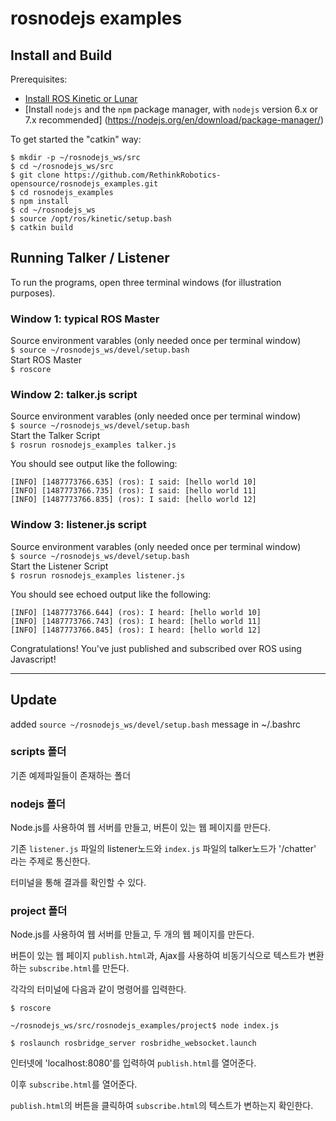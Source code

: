 # rosnodejs examples

## Install and Build

Prerequisites:
- [Install ROS Kinetic or Lunar](http://wiki.ros.org/kinetic/Installation/Ubuntu)  
- [Install `nodejs` and the `npm` package manager, with `nodejs` version 6.x or 7.x recommended]
(https://nodejs.org/en/download/package-manager/)  
  
To get started the "catkin" way:
```
$ mkdir -p ~/rosnodejs_ws/src
$ cd ~/rosnodejs_ws/src
$ git clone https://github.com/RethinkRobotics-opensource/rosnodejs_examples.git
$ cd rosnodejs_examples
$ npm install
$ cd ~/rosnodejs_ws
$ source /opt/ros/kinetic/setup.bash
$ catkin build
```

## Running Talker / Listener
To run the programs, open three terminal windows (for illustration purposes).  
### Window 1: typical ROS Master
  
Source environment varables (only needed once per terminal window)  
`$ source ~/rosnodejs_ws/devel/setup.bash`  
Start ROS Master  
`$ roscore`  
  
### Window 2: talker.js script 
  
Source environment varables (only needed once per terminal window)  
`$ source ~/rosnodejs_ws/devel/setup.bash`  
Start the Talker Script  
`$ rosrun rosnodejs_examples talker.js`  
  
You should see output like the following:
```
[INFO] [1487773766.635] (ros): I said: [hello world 10]
[INFO] [1487773766.735] (ros): I said: [hello world 11]
[INFO] [1487773766.835] (ros): I said: [hello world 12]
```

### Window 3: listener.js script
  
Source environment varables (only needed once per terminal window)  
`$ source ~/rosnodejs_ws/devel/setup.bash`  
Start the Listener Script  
`$ rosrun rosnodejs_examples listener.js`  
  
You should see echoed output like the following:
```
[INFO] [1487773766.644] (ros): I heard: [hello world 10]
[INFO] [1487773766.743] (ros): I heard: [hello world 11]
[INFO] [1487773766.845] (ros): I heard: [hello world 12]
```

Congratulations! You've just published and subscribed over ROS using Javascript!

---------------------------------------------------------------------------------

## Update

added `source ~/rosnodejs_ws/devel/setup.bash` message in ~/.bashrc

### scripts 폴더

기존 예제파일들이 존재하는 폴더

### nodejs 폴더

Node.js를 사용하여 웹 서버를 만들고, 버튼이 있는 웹 페이지를 만든다.

기존 `listener.js` 파일의 listener노드와 `index.js` 파일의 talker노드가 '/chatter' 라는 주제로 통신한다.

터미널을 통해 결과를 확인할 수 있다.

### project 폴더

Node.js를 사용하여 웹 서버를 만들고, 두 개의 웹 페이지를 만든다.

버튼이 있는 웹 페이지 `publish.html`과, Ajax를 사용하여 비동기식으로 텍스트가 변환하는 `subscribe.html`를 만든다.

각각의 터미널에 다음과 같이 명령어를 입력한다.

`$ roscore`

`~/rosnodejs_ws/src/rosnodejs_examples/project$ node index.js`

`$ roslaunch rosbridge_server rosbridhe_websocket.launch`

인터넷에 'localhost:8080'를 입력하여 `publish.html`를 열어준다.

이후 `subscribe.html`를 열어준다.

`publish.html`의 버튼을 클릭하여 `subscribe.html`의 텍스트가 변하는지 확인한다.

